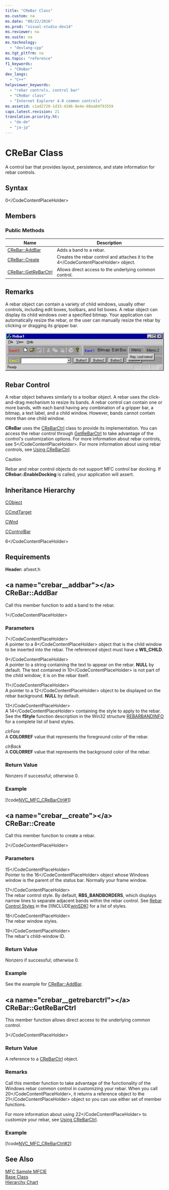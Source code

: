 ```yaml
---
title: "CReBar Class"
ms.custom: na
ms.date: "09/22/2016"
ms.prod: "visual-studio-dev14"
ms.reviewer: na
ms.suite: na
ms.technology: 
  - "devlang-cpp"
ms.tgt_pltfrm: na
ms.topic: "reference"
f1_keywords: 
  - "CReBar"
dev_langs: 
  - "C++"
helpviewer_keywords: 
  - "rebar controls, control bar"
  - "CReBar class"
  - "Internet Explorer 4.0 common controls"
ms.assetid: c1ad2720-1d33-4106-8e4e-80aa84f93559
caps.latest.revision: 21
translation.priority.ht: 
  - "de-de"
  - "ja-jp"
---
```

# CReBar Class
A control bar that provides layout, persistence, and state information for rebar controls.  
  
## Syntax  
  
<CodeContentPlaceHolder>0\</CodeContentPlaceHolder>  
## Members  
  
### Public Methods  
  
|Name|Description|  
|----------|-----------------|  
|[CReBar::AddBar](#crebar__addbar)|Adds a band to a rebar.|  
|[CReBar::Create](#crebar__create)|Creates the rebar control and attaches it to the <CodeContentPlaceHolder>4\</CodeContentPlaceHolder> object.|  
|[CReBar::GetReBarCtrl](#crebar__getrebarctrl)|Allows direct access to the underlying common control.|  
  
## Remarks  
 A rebar object can contain a variety of child windows, usually other controls, including edit boxes, toolbars, and list boxes. A rebar object can display its child windows over a specified bitmap. Your application can automatically resize the rebar, or the user can manually resize the rebar by clicking or dragging its gripper bar.  
  
 ![Example of RebarMenu](../vs140/media/vc4sc61.gif "vc4SC61")  
  
## Rebar Control  
 A rebar object behaves similarly to a toolbar object. A rebar uses the click-and-drag mechanism to resize its bands. A rebar control can contain one or more bands, with each band having any combination of a gripper bar, a bitmap, a text label, and a child window. However, bands cannot contain more than one child window.  
  
 **CReBar** uses the [CReBarCtrl](../vs140/crebarctrl-class.md) class to provide its implementation. You can access the rebar control through [GetReBarCtrl](#crebar__getrebarctrl) to take advantage of the control's customization options. For more information about rebar controls, see <CodeContentPlaceHolder>5\</CodeContentPlaceHolder>. For more information about using rebar controls, see [Using CReBarCtrl](../vs140/using-crebarctrl.md).  
  
> [!CAUTION]
>  Rebar and rebar control objects do not support MFC control bar docking. If **CRebar::EnableDocking** is called, your application will assert.  
  
## Inheritance Hierarchy  
 [CObject](../vs140/cobject-class.md)  
  
 [CCmdTarget](../vs140/ccmdtarget-class.md)  
  
 [CWnd](../vs140/cwnd-class.md)  
  
 [CControlBar](../vs140/ccontrolbar-class.md)  
  
 <CodeContentPlaceHolder>6\</CodeContentPlaceHolder>  
  
## Requirements  
 **Header:** afxext.h  
  
##  \<a name="crebar__addbar">\</a>  CReBar::AddBar  
 Call this member function to add a band to the rebar.  
  
<CodeContentPlaceHolder>1\</CodeContentPlaceHolder>  
### Parameters  
 <CodeContentPlaceHolder>7\</CodeContentPlaceHolder>  
 A pointer to a <CodeContentPlaceHolder>8\</CodeContentPlaceHolder> object that is the child window to be inserted into the rebar. The referenced object must have a **WS_CHILD**.  
  
 <CodeContentPlaceHolder>9\</CodeContentPlaceHolder>  
 A pointer to a string containing the text to appear on the rebar. **NULL** by default. The text contained in <CodeContentPlaceHolder>10\</CodeContentPlaceHolder> is not part of the child window; it is on the rebar itself.  
  
 <CodeContentPlaceHolder>11\</CodeContentPlaceHolder>  
 A pointer to a <CodeContentPlaceHolder>12\</CodeContentPlaceHolder> object to be displayed on the rebar background. **NULL** by default.  
  
 <CodeContentPlaceHolder>13\</CodeContentPlaceHolder>  
 A <CodeContentPlaceHolder>14\</CodeContentPlaceHolder> containing the style to apply to the rebar. See the **fStyle** function description in the Win32 structure                                 [REBARBANDINFO](http://msdn.microsoft.com/library/windows/desktop/bb774393) for a complete list of band styles.  
  
 *clrFore*  
 A **COLORREF** value that represents the foreground color of the rebar.  
  
 *clrBack*  
 A **COLORREF** value that represents the background color of the rebar.  
  
### Return Value  
 Nonzero if successful; otherwise 0.  
  
### Example  
 [!code[NVC_MFC_CReBarCtrl#1](../vs140/codesnippet/CPP/crebar-class_1.cpp)]  
  
##  \<a name="crebar__create">\</a>  CReBar::Create  
 Call this member function to create a rebar.  
  
<CodeContentPlaceHolder>2\</CodeContentPlaceHolder>  
### Parameters  
 <CodeContentPlaceHolder>15\</CodeContentPlaceHolder>  
 Pointer to the <CodeContentPlaceHolder>16\</CodeContentPlaceHolder> object whose Windows window is the parent of the status bar. Normally your frame window.  
  
 <CodeContentPlaceHolder>17\</CodeContentPlaceHolder>  
 The rebar control style. By default, **RBS_BANDBORDERS**, which displays narrow lines to separate adjacent bands within the rebar control. See                                 [Rebar Control Styles](http://msdn.microsoft.com/library/windows/desktop/bb774377) in the [!INCLUDE[winSDK](../vs140/includes/winsdk_md.md)] for a list of styles.  
  
 <CodeContentPlaceHolder>18\</CodeContentPlaceHolder>  
 The rebar window styles.  
  
 <CodeContentPlaceHolder>19\</CodeContentPlaceHolder>  
 The rebar's child-window ID.  
  
### Return Value  
 Nonzero if successful; otherwise 0.  
  
### Example  
  See the example for [CReBar::AddBar](#crebar__addbar).  
  
##  \<a name="crebar__getrebarctrl">\</a>  CReBar::GetReBarCtrl  
 This member function allows direct access to the underlying common control.  
  
<CodeContentPlaceHolder>3\</CodeContentPlaceHolder>  
### Return Value  
 A reference to a [CReBarCtrl](../vs140/crebarctrl-class.md) object.  
  
### Remarks  
 Call this member function to take advantage of the functionality of the Windows rebar common control in customizing your rebar. When you call <CodeContentPlaceHolder>20\</CodeContentPlaceHolder>, it returns a reference object to the <CodeContentPlaceHolder>21\</CodeContentPlaceHolder> object so you can use either set of member functions.  
  
 For more information about using <CodeContentPlaceHolder>22\</CodeContentPlaceHolder> to customize your rebar, see [Using CReBarCtrl](../vs140/using-crebarctrl.md).  
  
### Example  
 [!code[NVC_MFC_CReBarCtrl#2](../vs140/codesnippet/CPP/crebar-class_2.cpp)]  
  
## See Also  
 [MFC Sample MFCIE](../vs140/visual-c---samples.md)   
 [Base Class](../vs140/ccontrolbar-class.md)   
 [Hierarchy Chart](../vs140/hierarchy-chart.md)